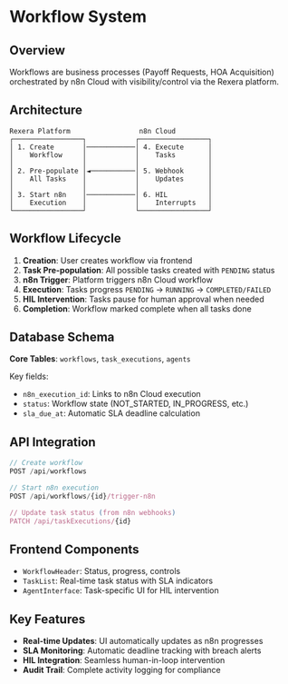 # Workflow System

## Overview

Workflows are business processes (Payoff Requests, HOA Acquisition) orchestrated by n8n Cloud with visibility/control via the Rexera platform.

## Architecture

```
Rexera Platform                 n8n Cloud
┌─────────────────┐            ┌─────────────────┐
│ 1. Create       │────────────│ 4. Execute      │
│    Workflow     │            │    Tasks        │
│                 │            │                 │
│ 2. Pre-populate │◄───────────│ 5. Webhook      │
│    All Tasks    │            │    Updates      │
│                 │            │                 │
│ 3. Start n8n    │────────────│ 6. HIL          │
│    Execution    │            │    Interrupts   │
└─────────────────┘            └─────────────────┘
```

## Workflow Lifecycle

1. **Creation**: User creates workflow via frontend
2. **Task Pre-population**: All possible tasks created with `PENDING` status
3. **n8n Trigger**: Platform triggers n8n Cloud workflow
4. **Execution**: Tasks progress `PENDING` → `RUNNING` → `COMPLETED/FAILED`
5. **HIL Intervention**: Tasks pause for human approval when needed
6. **Completion**: Workflow marked complete when all tasks done

## Database Schema

**Core Tables**: `workflows`, `task_executions`, `agents`

Key fields:
- `n8n_execution_id`: Links to n8n Cloud execution
- `status`: Workflow state (NOT_STARTED, IN_PROGRESS, etc.)
- `sla_due_at`: Automatic SLA deadline calculation

## API Integration

```typescript
// Create workflow
POST /api/workflows

// Start n8n execution  
POST /api/workflows/{id}/trigger-n8n

// Update task status (from n8n webhooks)
PATCH /api/taskExecutions/{id}
```

## Frontend Components

- `WorkflowHeader`: Status, progress, controls
- `TaskList`: Real-time task status with SLA indicators
- `AgentInterface`: Task-specific UI for HIL intervention

## Key Features

- **Real-time Updates**: UI automatically updates as n8n progresses
- **SLA Monitoring**: Automatic deadline tracking with breach alerts  
- **HIL Integration**: Seamless human-in-loop intervention
- **Audit Trail**: Complete activity logging for compliance